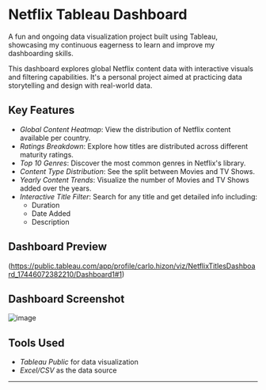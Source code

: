 # Netflix Tableau Dashboard

A fun and ongoing data visualization project built using Tableau, showcasing my continuous eagerness to learn and improve my dashboarding skills.

This dashboard explores global Netflix content data with interactive visuals and filtering capabilities. It's a personal project aimed at practicing data storytelling and design with real-world data.

## Key Features

- *Global Content Heatmap*: View the distribution of Netflix content available per country.
- *Ratings Breakdown*: Explore how titles are distributed across different maturity ratings.
- *Top 10 Genres*: Discover the most common genres in Netflix's library.
- *Content Type Distribution*: See the split between Movies and TV Shows.
- *Yearly Content Trends*: Visualize the number of Movies and TV Shows added over the years.
- *Interactive Title Filter*: Search for any title and get detailed info including:
  - Duration
  - Date Added
  - Description

## Dashboard Preview
(https://public.tableau.com/app/profile/carlo.hizon/viz/NetflixTitlesDashboard_17446072382210/Dashboard1#1)

## Dashboard Screenshot
![image](https://github.com/user-attachments/assets/107fbded-2239-4566-a258-4383bf7a0687)


## Tools Used

- *Tableau Public* for data visualization
- *Excel/CSV* as the data source

---
